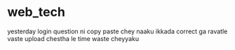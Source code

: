 # web_tech
yesterday login question ni copy paste chey
naaku ikkada correct ga ravatle
vaste upload chestha le
time waste cheyyaku



